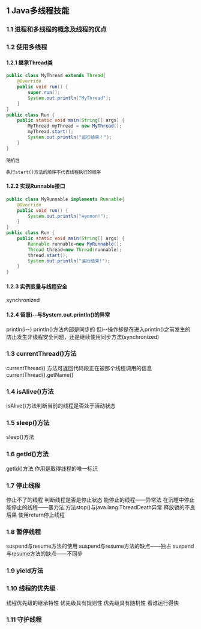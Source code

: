 ## 1 Java多线程技能
### 1.1 进程和多线程的概念及线程的优点
### 1.2 使用多线程
#### 1.2.1 继承Thread类
``` java
public class MyThread extends Thread{
	@Override
	public void run() {
		super.run();
		System.out.println("MyThread");
	}
}
public class Run {
	public static void main(String[] args) {
		MyThread myThread = new MyThread();
		myThread.start();
		System.out.println("运行结束！");
	}
}
```
    随机性

    执行start()方法的顺序不代表线程执行的顺序

#### 1.2.2 实现Runnable接口
``` Java
public class MyRunnable implements Runnable{
	@Override
	public void run() {
		System.out.println("н╦ллол!");
	}
}
public class Run {
	public static void main(String[] args) {
		Runnable runnable=new MyRunnable();
		Thread thread=new Thread(runnable);
		thread.start();
		System.out.println("运行结束!");
	}
}
```
#### 1.2.3 实例变量与线程安全
  synchronized

#### 1.2.4 留意i--与System.out.println()的异常
  println(i--)
  println()方法内部是同步的 但i--操作却是在进入println()之前发生的
  防止发生非线程安全问题，还是继续使用同步方法(synchronized)

### 1.3 currentThread()方法
  currentThread() 方法可返回代码段正在被那个线程调用的信息
  currentThread().getName()

### 1.4 isAlive()方法
  isAlive()方法判断当前的线程是否处于活动状态

### 1.5 sleep()方法
  sleep()方法

### 1.6 getId()方法
  getId()方法 作用是取得线程的唯一标识

### 1.7 停止线程
  停止不了的线程
  判断线程是否是停止状态
  能停止的线程——异常法
  在沉睡中停止
  能停止的线程——暴力法
  方法stop()与java.lang.ThreadDeath异常
  释放锁的不良后果
  使用return停止线程

### 1.8 暂停线程
  suspend与resume方法的使用
  suspend与resume方法的缺点——独占
  suspend与resume方法的缺点——不同步

### 1.9 yield方法

### 1.10 线程的优先级
  线程优先级的继承特性
  优先级具有规则性
  优先级具有随机性
  看谁运行得快

### 1.11 守护线程
